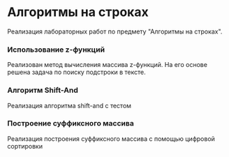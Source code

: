 # Алгоритмы на строках
Реализация лабораторных работ по предмету "Алгоритмы на строках".
### Использование z-функций
Реализован метод вычисления массива z-функций. На его основе решена задача по поиску подстроки в тексте.
### Алгоритм Shift-And
Реализация алгоритма shift-and с тестом
### Построение суффиксного массива
Реализация построения суффиксного массива с помощью цифровой сортировки